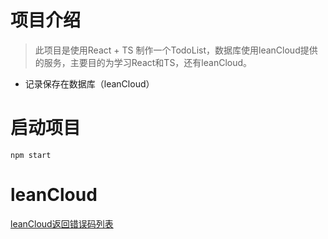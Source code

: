 # 项目介绍
> 此项目是使用React + TS 制作一个TodoList，数据库使用leanCloud提供的服务，主要目的为学习React和TS，还有leanCloud。

* 记录保存在数据库（leanCloud）

# 启动项目
`npm start`

# leanCloud
[leanCloud返回错误码列表](https://leancloud.cn/docs/error_code.html#hash1390182)